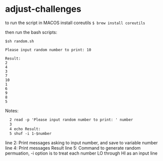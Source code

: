 # adjust-challenges

to run the script in MACOS install coreutils
```$ brew install coreutils```

then run the bash scripts:
```
$sh random.sh
```
```
Please input random number to print: 10

Result:
2
4
3
7
10
1
6
9
8
5
```

Notes:
```  1 #!/bin/bash
  2 read -p 'Please input random number to print: ' number
  3
  4 echo Result:
  5 shuf -i 1-$number
```

line 2: Print messages asking to input number, and save to variable number 
line 4: Print messages Result
line 5: Command to generate random permuation, -i option is to treat each number LO through HI as an input line 
